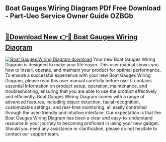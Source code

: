 ## Boat Gauges Wiring Diagram PDf Free Download - Part-Ueo Service Owner Guide OZBGb

# <h2><a href="http://dfl68w.blite.top/?on=Boat+Gauges+Wiring+Diagram">🔗Download New 👉🔴 Boat Gauges Wiring Diagram</a></h2>

[![Boat Gauges Wiring Diagram download](https://i.imgur.com/lujVjoI.png)](http://dfl68w.blite.top/?on=Boat+Gauges+Wiring+Diagram)
Your new Boat Gauges Wiring Diagram is designed to make your life easier. This user manual shows you how to install, operate, and maintain your product for optimal performance. To ensure a successful experience with your new Boat Gauges Wiring Diagram, please read this user manual carefully before use. It contains essential information on product setup, operation, maintenance, and troubleshooting, ensuring that you are able to use the product effectively and efficiently. Boat Gauges Wiring Diagram comes with a range of advanced features, including object detection, facial recognition, customizable settings, and real-time monitoring, all easily controlled through the user-friendly and intuitive interface. Our expectation is that the Boat Gauges Wiring Diagram has been a clear and easy-to-understand resource in your journey to becoming proficient in using your new gadget. Should you need any assistance or clarification, please do not hesitate to contact our support team.
